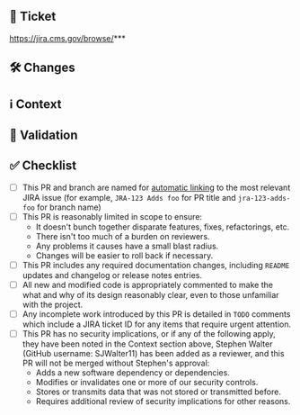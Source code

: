 ## 🎫 Ticket

https://jira.cms.gov/browse/***

## 🛠 Changes

<!-- What was added, updated, or removed in this PR? -->

## ℹ️ Context

<!-- Why were these changes made? Add background context suitable for a non-technical audience. -->

## 🧪 Validation

<!-- How were the changes verified? Did you fully test the acceptance criteria in the ticket? Provide reproducible testing instructions and screenshots if applicable. -->

## ✅ Checklist

- [ ] This PR and branch are named for [automatic linking](https://support.atlassian.com/jira-cloud-administration/docs/use-the-github-for-jira-app/) to the most relevant JIRA issue (for example, `JRA-123 Adds foo` for PR title and `jra-123-adds-foo` for branch name)
- [ ] This PR is reasonably limited in scope to ensure:
  - It doesn't bunch together disparate features, fixes, refactorings, etc.
  - There isn't too much of a burden on reviewers.
  - Any problems it causes have a small blast radius.
  - Changes will be easier to roll back if necessary.
- [ ] This PR includes any required documentation changes, including `README` updates and changelog or release notes entries.
- [ ] All new and modified code is appropriately commented to make the what and why of its design reasonably clear, even to those unfamiliar with the project.
- [ ] Any incomplete work introduced by this PR is detailed in `TODO` comments which include a JIRA ticket ID for any items that require urgent attention.
- [ ] This PR has no security implications, or if any of the following apply, they have been noted in the Context section above, Stephen Walter (GitHub username: SJWalter11) has been added as a reviewer, and this PR will not be merged without Stephen's approval:
  - Adds a new software dependency or dependencies.
  - Modifies or invalidates one or more of our security controls.
  - Stores or transmits data that was not stored or transmitted before.
  - Requires additional review of security implications for other reasons.

